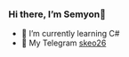### Hi there, I’m  Semyon👋

- 🌱 I’m currently learning C#
- 💬 My Telegram <a href="https://t.me/skeo26" target="_blank">skeo26</a>

